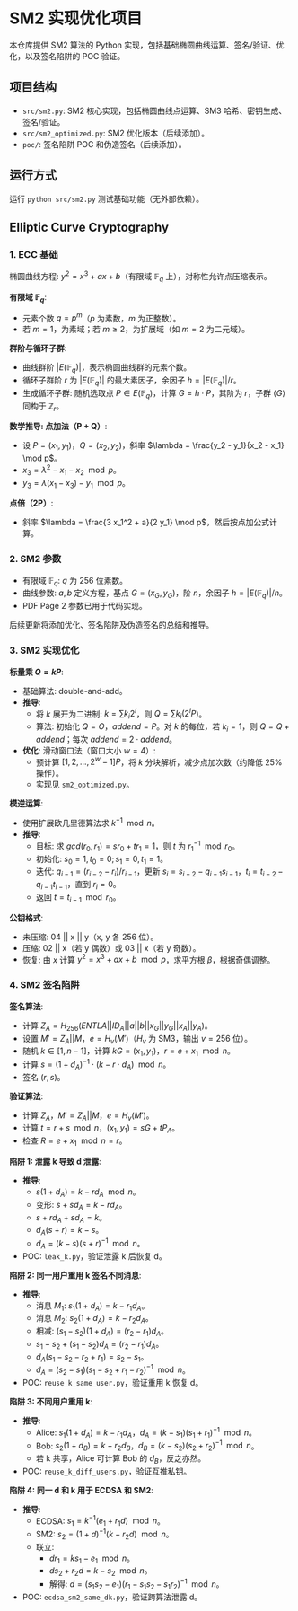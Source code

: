 # SM2 实现优化项目

本仓库提供 SM2 算法的 Python 实现，包括基础椭圆曲线运算、签名/验证、优化，以及签名陷阱的 POC 验证。

## 项目结构
- `src/sm2.py`: SM2 核心实现，包括椭圆曲线点运算、SM3 哈希、密钥生成、签名/验证。
- `src/sm2_optimized.py`: SM2 优化版本（后续添加）。
- `poc/`: 签名陷阱 POC 和伪造签名（后续添加）。

## 运行方式
运行 `python src/sm2.py` 测试基础功能（无外部依赖）。

## Elliptic Curve Cryptography

### 1. ECC 基础
椭圆曲线方程: $y^2 = x^3 + a x + b$（有限域 $\mathbb{F}_q$ 上），对称性允许点压缩表示。

**有限域 $\mathbb{F}_q$**:
- 元素个数 $q = p^m$（$p$ 为素数，$m$ 为正整数）。
- 若 $m = 1$，为素域；若 $m \geq 2$，为扩展域（如 $m = 2$ 为二元域）。

**群阶与循环子群**:
- 曲线群阶 $|E(\mathbb{F}_q)|$，表示椭圆曲线群的元素个数。
- 循环子群阶 $r$ 为 $|E(\mathbb{F}_q)|$ 的最大素因子，余因子 $h = |E(\mathbb{F}_q)| / r$。
- 生成循环子群: 随机选取点 $P \in E(\mathbb{F}_q)$，计算 $G = h \cdot P$，其阶为 $r$，子群 $\langle G \rangle$ 同构于 $\mathbb{Z}_r$。

**数学推导: 点加法（P + Q）**:
- 设 $P = (x_1, y_1)$，$Q = (x_2, y_2)$，斜率 $\lambda = \frac{y_2 - y_1}{x_2 - x_1} \mod p$。
- $x_3 = \lambda^2 - x_1 - x_2 \mod p$。
- $y_3 = \lambda (x_1 - x_3) - y_1 \mod p$。

**点倍（2P）**:
- 斜率 $\lambda = \frac{3 x_1^2 + a}{2 y_1} \mod p$，然后按点加公式计算。

### 2. SM2 参数
- 有限域 $\mathbb{F}_q$: $q$ 为 256 位素数。
- 曲线参数: $a, b$ 定义方程，基点 $G = (x_G, y_G)$，阶 $n$，余因子 $h = |E(\mathbb{F}_q)| / n$。
- PDF Page 2 参数已用于代码实现。

后续更新将添加优化、签名陷阱及伪造签名的总结和推导。

### 3. SM2 实现优化
**标量乘 $Q = k P$**:
- 基础算法: double-and-add。
- **推导**:
  - 将 $k$ 展开为二进制: $k = \sum k_i 2^i$，则 $Q = \sum k_i (2^i P)$。
  - 算法: 初始化 $Q = O$，$addend = P$。对 $k$ 的每位，若 $k_i = 1$，则 $Q = Q + addend$；每次 $addend = 2 \cdot addend$。
- **优化**: 滑动窗口法（窗口大小 $w = 4$）:
  - 预计算 $[1, 2, \ldots, 2^w-1]P$，将 $k$ 分块解析，减少点加次数（约降低 25% 操作）。
  - 实现见 `sm2_optimized.py`。

**模逆运算**:
- 使用扩展欧几里德算法求 $k^{-1} \mod n$。
- **推导**:
  - 目标: 求 $gcd(r_0, r_1) = s r_0 + t r_1 = 1$，则 $t$ 为 $r_1^{-1} \mod r_0$。
  - 初始化: $s_0 = 1, t_0 = 0; s_1 = 0, t_1 = 1$。
  - 迭代: $q_{i-1} = (r_{i-2} - r_i) / r_{i-1}$，更新 $s_i = s_{i-2} - q_{i-1} s_{i-1}$，$t_i = t_{i-2} - q_{i-1} t_{i-1}$，直到 $r_i = 0$。
  - 返回 $t = t_{i-1} \mod r_0$。

**公钥格式**:
- 未压缩: 04 || x || y（x, y 各 256 位）。
- 压缩: 02 || x（若 y 偶数）或 03 || x（若 y 奇数）。
- 恢复: 由 $x$ 计算 $y^2 = x^3 + a x + b \mod p$，求平方根 $\beta$，根据奇偶调整。

### 4. SM2 签名陷阱
**签名算法**:
- 计算 $Z_A = H_{256}(ENTLA || ID_A || a || b || x_G || y_G || x_A || y_A)$。
- 设置 $M' = Z_A || M$，$e = H_v(M')$（$H_v$ 为 SM3，输出 $v = 256$ 位）。
- 随机 $k \in [1, n-1]$，计算 $kG = (x_1, y_1)$，$r = e + x_1 \mod n$。
- 计算 $s = (1 + d_A)^{-1} \cdot (k - r \cdot d_A) \mod n$。
- 签名 $(r, s)$。

**验证算法**:
- 计算 $Z_A$，$M' = Z_A || M$，$e = H_v(M')$。
- 计算 $t = r + s \mod n$，$(x_1, y_1) = s G + t P_A$。
- 检查 $R = e + x_1 \mod n = r$。

**陷阱 1: 泄露 k 导致 d 泄露**:
- **推导**:
  - $s (1 + d_A) = k - r d_A \mod n$。
  - 变形: $s + s d_A = k - r d_A$。
  - $s + r d_A + s d_A = k$。
  - $d_A (s + r) = k - s$。
  - $d_A = (k - s) (s + r)^{-1} \mod n$。
- POC: `leak_k.py`，验证泄露 k 后恢复 d。

**陷阱 2: 同一用户重用 k 签名不同消息**:
- **推导**:
  - 消息 $M_1$: $s_1 (1 + d_A) = k - r_1 d_A$。
  - 消息 $M_2$: $s_2 (1 + d_A) = k - r_2 d_A$。
  - 相减: $(s_1 - s_2) (1 + d_A) = (r_2 - r_1) d_A$。
  - $s_1 - s_2 + (s_1 - s_2) d_A = (r_2 - r_1) d_A$。
  - $d_A (s_1 - s_2 - r_2 + r_1) = s_2 - s_1$。
  - $d_A = (s_2 - s_1) (s_1 - s_2 + r_1 - r_2)^{-1} \mod n$。
- POC: `reuse_k_same_user.py`，验证重用 k 恢复 d。

**陷阱 3: 不同用户重用 k**:
- **推导**:
  - Alice: $s_1 (1 + d_A) = k - r_1 d_A$，$d_A = (k - s_1) (s_1 + r_1)^{-1} \mod n$。
  - Bob: $s_2 (1 + d_B) = k - r_2 d_B$，$d_B = (k - s_2) (s_2 + r_2)^{-1} \mod n$。
  - 若 k 共享，Alice 可计算 Bob 的 $d_B$，反之亦然。
- POC: `reuse_k_diff_users.py`，验证互推私钥。

**陷阱 4: 同一 d 和 k 用于 ECDSA 和 SM2**:
- **推导**:
  - ECDSA: $s_1 = k^{-1} (e_1 + r_1 d) \mod n$。
  - SM2: $s_2 = (1 + d)^{-1} (k - r_2 d) \mod n$。
  - 联立:
    - $d r_1 = k s_1 - e_1 \mod n$。
    - $d s_2 + r_2 d = k - s_2 \mod n$。
    - 解得: $d = (s_1 s_2 - e_1) (r_1 - s_1 s_2 - s_1 r_2)^{-1} \mod n$。
- POC: `ecdsa_sm2_same_dk.py`，验证跨算法泄露 d。
